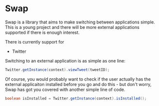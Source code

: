 Swap
====

Swap is a library that aims to make switching between applications simple.  This is a young project and there will be more external applications supported if there is enough interest.

There is currently support for
  - Twitter

Switching to an external application is as simple as one line:

```java
Twitter.getInstance(context).viewTweet(tweetID);
```

Of course, you would probably want to check if the user actually has the external applicaiton installed before you go and do this - but don't worry, Swap has got you covered with another simple line of code.

```java
boolean isInstalled = Twitter.getInstance(context).isInstalled();
```
